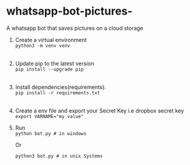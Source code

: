 # whatsapp-bot-pictures-
A whatsapp bot that saves pictures on a cloud storage


1. Create a virtual environment <br>
    `python3 -m venv venv` <br> <br>
2. Update pip to the latest version <br>
    `pip install --upgrade pip` <br> <br>
3. Install dependencies(requirements). <br>
    `pip install -r requirements.txt` <br> <br>
4. Create a env file and export your Secret Key i.e dropbox secret key <br>
    `export VARNAME="my value"` <br>
4. Run <br>
    `python bot.py # in windows` <br>

      Or <br>

    `python3 bot.py # in unix Systems`
